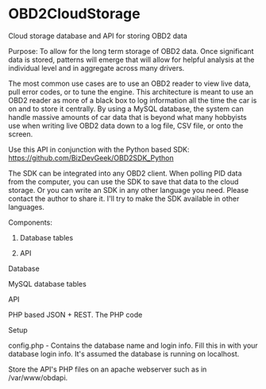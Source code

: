 OBD2CloudStorage
================

Cloud storage database and API for storing OBD2 data

Purpose: To allow for the long term storage of OBD2 data. Once significant data is stored, patterns will emerge that will allow for helpful analysis at the individual level and in aggregate across many drivers. 

The most common use cases are to use an OBD2 reader to view live data, pull error codes, or to tune the engine. This architecture is meant to use an OBD2 reader as more of a black box to log information all the time the car is on and to store it centrally. By using a MySQL database, the system can handle massive amounts of car data that is beyond what many hobbyists use when writing live OBD2 data down to a log file, CSV file, or onto the screen.  

Use this API in conjunction with the Python based SDK: https://github.com/BizDevGeek/OBD2SDK_Python

The SDK can be integrated into any OBD2 client. When polling PID data from the computer, you can use the SDK to save that data to the cloud storage. Or you can write an SDK in any other language you need. Please contact the author to share it. I'll try to make the SDK available in other languages. 

Components:

1) Database tables

2) API 

Database

MySQL database tables

API

PHP based JSON + REST. The PHP code

Setup

config.php - Contains the database name and login info. Fill this in with your database login info. It's assumed the database is running on localhost. 

Store the API's PHP files on an apache webserver such as in /var/www/obdapi. 
